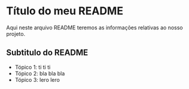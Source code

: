 # Título do meu README

Aqui neste arquivo README teremos as informações relativas ao nosso projeto.

## Subtitulo do README

- Tópico 1: ti ti ti 
- Tópico 2: bla bla bla
- Tópico 3: lero lero